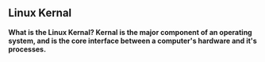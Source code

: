## Linux Kernal

<b>What is the Linux Kernal?<b> Kernal is the major component of an operating system, and is the core interface between a computer's hardware and it's processes.

<br>

